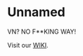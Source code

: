 # Unnamed
VN? NO F**KING WAY!

Visit our [WIKI](https://github.com/plantysnakestudios/Unnamed/wiki).
